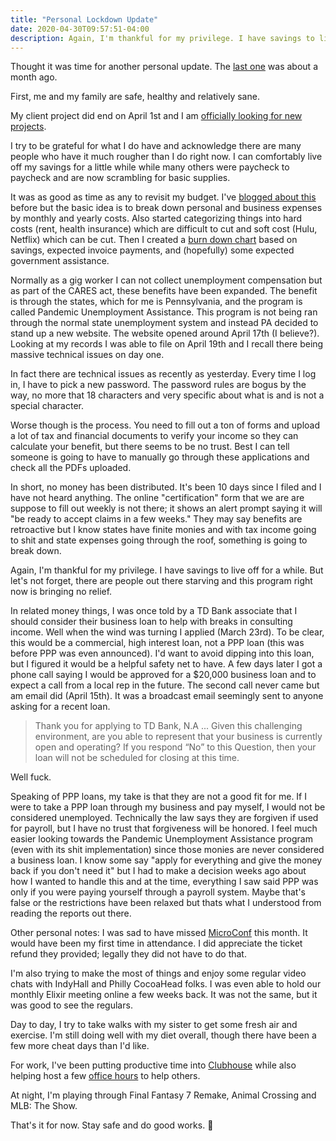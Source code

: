```yaml
---
title: "Personal Lockdown Update"
date: 2020-04-30T09:57:51-04:00
description: Again, I'm thankful for my privilege. I have savings to live off for a while. But let's not forget, there are people out there starving and this program right now is bringing no relief.
---
```


Thought it was time for another personal update. The [last one](http://mikezornek.com/posts/2020/3/things-change-fast/) was about a month ago.

First, me and my family are safe, healthy and relatively sane.

My client project did end on April 1st and I am [officially looking for new projects](http://mikezornek.com/for-hire/). 

I try to be grateful for what I do have and acknowledge there are many people who have it much rougher than I do right now. I can comfortably live off my savings for a little while while many others were paycheck to paycheck and are now scrambling for basic supplies. 

It was as good as time as any to revisit my budget. I've [blogged about this](http://mikezornek.com/posts/2018/9/self-employment-estimate-numbers/) before but the basic idea is to break down personal and business expenses by monthly and yearly costs. Also started categorizing things into hard costs (rent, health insurance) which are difficult to cut and soft cost (Hulu, Netflix) which can be cut. Then I created a [burn down chart](https://en.wikipedia.org/wiki/Burn_down_chart) based on savings, expected invoice payments, and (hopefully) some expected government assistance.

Normally as a gig worker I can not collect unemployment compensation but as part of the CARES act, these benefits have been expanded. The benefit is through the states, which for me is Pennsylvania, and the program is called Pandemic Unemployment Assistance. This program is not being ran through the normal state unemployment system and instead PA decided to stand up a new website. The website opened around April 17th (I believe?). Looking at my records I was able to file on April 19th and I recall there being massive technical issues on day one.

In fact there are technical issues as recently as yesterday. Every time I log in, I have to pick a new password. The password rules are bogus by the way, no more that 18 characters and very specific about what is and is not a special character. 

Worse though is the process. You need to fill out a ton of forms and upload a lot of tax and financial documents to verify your income so they can calculate your benefit, but there seems to be no trust. Best I can tell someone is going to have to manually go through these applications and check all the PDFs uploaded. 

In short, no money has been distributed. It's been 10 days since I filed and I have not heard anything. The online "certification" form that we are are suppose to fill out weekly is not there; it shows an alert prompt saying it will "be ready to accept claims in a few weeks." They may say benefits are retroactive but I know states have finite monies and with tax income going to shit and state expenses going through the roof, something is going to break down.

Again, I'm thankful for my privilege. I have savings to live off for a while. But let's not forget, there are people out there starving and this program right now is bringing no relief.

In related money things, I was once told by a TD Bank associate that I should consider their business loan to help with breaks in consulting income. Well when the wind was turning I applied (March 23rd). To be clear, this would be a commercial, high interest loan, not a PPP loan (this was before PPP was even announced). I'd want to avoid dipping into this loan, but I figured it would be a helpful safety net to have. A few days later I got a phone call saying I would be approved for a $20,000 business loan and to expect a call from a local rep in the future. The second call never came but am email did (April 15th). It was a broadcast email seemingly sent to anyone asking for a recent loan.

> Thank you for applying to TD Bank, N.A ... Given this challenging environment, are you able to represent that your business is currently open and operating? If you respond “No” to this Question, then your loan will not be scheduled for closing at this time.

Well fuck.

Speaking of PPP loans, my take is that they are not a good fit for me. If I were to take a PPP loan through my business and pay myself, I would not be considered unemployed. Technically the law says they are forgiven if used for payroll, but I have no trust that forgiveness will be honored. I feel much easier looking towards the Pandemic Unemployment Assistance program (even with its shit implementation) since those monies are never considered a business loan. I know some say "apply for everything and give the money back if you don't need it" but I had to make a decision weeks ago about how I wanted to handle this and at the time, everything I saw said PPP was only if you were paying yourself through a payroll system. Maybe that's false or the restrictions have been relaxed but thats what I understood from reading the reports out there.

Other personal notes: I was sad to have missed [MicroConf](https://microconf.com/) this month. It would have been my first time in attendance. I did appreciate the ticket refund they provided; legally they did not have to do that.

I'm also trying to make the most of things and enjoy some regular video chats with IndyHall and Philly CocoaHead folks. I was even able to hold our monthly Elixir meeting online a few weeks back. It was not the same, but it was good to see the regulars.

Day to day, I try to take walks with my sister to get some fresh air and exercise. I'm still doing well with my diet overall, though there have been a few more cheat days than I'd like.

For work, I've been putting productive time into [Clubhouse](/projects/guildflow/) while also helping host a few [office hours](http://mikezornek.com/posts/2020/4/open-office-hours/) to help others. 

At night, I'm playing through Final Fantasy 7 Remake, Animal Crossing and MLB: The Show.

That's it for now. Stay safe and do good works. 👋

